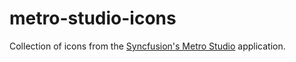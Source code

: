 # metro-studio-icons
Collection of icons from the [Syncfusion's Metro Studio](https://www.syncfusion.com/downloads/metrostudio) application.
